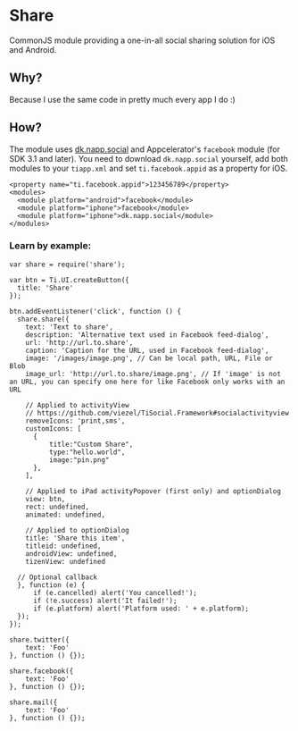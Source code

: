 # Share
CommonJS module providing a one-in-all social sharing solution for iOS and Android.

## Why?
Because I use the same code in pretty much every app I do :)

## How?
The module uses [dk.napp.social](https://github.com/viezel/TiSocial.Framework) and Appcelerator's `facebook` module (for SDK 3.1 and later). You need to download `dk.napp.social` yourself, add both modules to your `tiapp.xml` and set `ti.facebook.appid` as a property for iOS.

```
<property name="ti.facebook.appid">123456789</property>
<modules>
  <module platform="android">facebook</module>
  <module platform="iphone">facebook</module>
  <module platform="iphone">dk.napp.social</module>
</modules>
```

### Learn by example:

```
var share = require('share');

var btn = Ti.UI.createButton({
  title: 'Share'
});

btn.addEventListener('click', function () {
  share.share({
    text: 'Text to share',
    description: 'Alternative text used in Facebook feed-dialog',
    url: 'http://url.to.share',
    caption: 'Caption for the URL, used in Facebook feed-dialog',
    image: '/images/image.png', // Can be local path, URL, File or Blob
    image_url: 'http://url.to.share/image.png', // If 'image' is not an URL, you can specify one here for like Facebook only works with an URL
    
    // Applied to activityView
    // https://github.com/viezel/TiSocial.Framework#socialactivityview
    removeIcons: 'print,sms',
    customIcons: [
      {
          title:"Custom Share",
          type:"hello.world",
          image:"pin.png"
      },
    ],
    
    // Applied to iPad activityPopover (first only) and optionDialog
    view: btn,
    rect: undefined,
    animated: undefined,
    
    // Applied to optionDialog
    title: 'Share this item',
    titleid: undefined,
    androidView: undefined,
    tizenView: undefined
   
  // Optional callback 
  }, function (e) {
      if (e.cancelled) alert('You cancelled!');
      if (!e.success) alert('It failed!');
      if (e.platform) alert('Platform used: ' + e.platform);
  });
});

share.twitter({
    text: 'Foo'
}, function () {});

share.facebook({
    text: 'Foo'
}, function () {});

share.mail({
    text: 'Foo'
}, function () {});
```